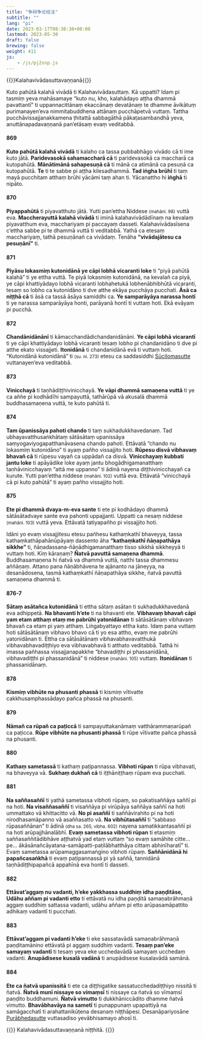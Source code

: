```yaml
---
title: "争辩争论经注"
subtitle: ""
lang: "pi"
date: 2023-03-17T08:38:38+08:00
lastmod: 2023-05-30
draft: false
brewing: false
weight: 411
js:
    - /js/pj2snp.js
---
```


{{<subtitle>}}Kalahavivādasuttavaṇṇanā{{</subtitle>}}

Kuto pahūtā kalahā vivādā ti Kalahavivādasuttaṃ. Kā uppatti? Idam pi tasmiṃ yeva mahāsamaye “kuto nu, kho, kalahādayo aṭṭha dhammā pavattantī” ti uppannacittānaṃ ekaccānaṃ devatānaṃ te dhamme āvikātuṃ purimanayen’eva nimmitabuddhena attānaṃ pucchāpetvā vuttaṃ. Tattha pucchāvissajjanakkamena ṭhitattā sabbagāthā pākaṭasambandhā yeva, anuttānapadavaṇṇanā pan’etāsaṃ evaṃ veditabbā.

#### 869

**Kuto pahūtā kalahā vivādā** ti kalaho ca tassa pubbabhāgo vivādo cā ti ime kuto jātā. **Paridevasokā sahamaccharā cā** ti paridevasokā ca maccharā ca kutopahūtā. **Mānātimānā sahapesuṇā cā** ti mānā ca atimānā ca pesuṇā ca kutopahūtā. **Te** ti te sabbe pi aṭṭha kilesadhammā. **Tad iṅgha brūhī** ti taṃ mayā pucchitam atthaṃ brūhi yācāmi taṃ ahan ti. Yācanattho hi **iṅghā** ti nipāto.

#### 870

**Piyappahūtā** ti piyavatthuto jātā. Yutti pan’ettha Niddese <small>(mahāni. 98)</small> vuttā eva. **Maccherayuttā kalahā vivādā** ti iminā kalahavivādādīnaṃ na kevalaṃ piyavatthum eva, macchariyam pi paccayaṃ dasseti. Kalahavivādasīsena c’ettha sabbe pi te dhammā vuttā ti veditabbā. Yathā ca etesaṃ macchariyaṃ, tathā pesuṇānañ ca vivādaṃ. Tenāha **“vivādajātesu ca pesuṇānī”** ti.

#### 871

**Piyāsu lokasmiṃ kutonidānā ye cāpi lobhā vicaranti loke** ti “piyā pahūtā kalahā” ti ye ettha vuttā. Te piyā lokasmiṃ kutonidānā, na kevalañ ca piyā, ye cāpi khattiyādayo lobhā vicaranti lobhahetukā lobhenābhibhūtā vicaranti, tesaṃ so lobho ca kutonidāno ti dve atthe ekāya pucchāya pucchati. **Āsā ca niṭṭhā cā** ti āsā ca tassā āsāya samiddhi ca. **Ye samparāyāya narassa hontī** ti ye narassa samparāyāya honti, parāyanā hontī ti vuttaṃ hoti. Ekā evāyam pi pucchā.

#### 872

**Chandānidānānī** ti kāmacchandādichandanidānāni. **Ye cāpi lobhā vicarantī** ti ye cāpi khattiyādayo lobhā vicaranti tesaṃ lobho pi chandanidāno ti dve pi atthe ekato vissajjeti. **Itonidānā** ti chandanidānā evā ti vuttaṃ hoti. “Kutonidānā kutonidānā” ti <small>(su. ni. 273)</small> etesu ca saddasiddhi [Sūcilomasutte](../205/) vuttanayen’eva veditabbā.

#### 873

**Vinicchayā** ti taṇhādiṭṭhivinicchayā. **Ye vāpi dhammā samaṇena vuttā** ti ye ca aññe pi kodhādīhi sampayuttā, tathārūpā vā akusalā dhammā buddhasamaṇena vuttā, te kuto pahūtā ti.

#### 874

**Tam ūpanissāya pahoti chando** ti taṃ sukhadukkhavedanaṃ. Tad ubhayavatthusaṅkhātaṃ sātāsātaṃ upanissāya saṃyogaviyogapatthanāvasena chando pahoti. Ettāvatā “chando nu lokasmiṃ kutonidāno” ti ayaṃ pañho vissajjito hoti. **Rūpesu disvā vibhavaṃ bhavañ cā** ti rūpesu vayañ ca uppādañ ca disvā. **Vinicchayaṃ kubbati jantu loke** ti apāyādike loke ayaṃ jantu bhogādhigamanatthaṃ taṇhāvinicchayaṃ “attā me uppanno” ti ādinā nayena diṭṭhivinicchayañ ca kurute. Yutti pan’ettha niddese <small>(mahāni. 102)</small> vuttā eva. Ettāvatā “vinicchayā cā pi kuto pahūtā” ti ayaṃ pañho vissajjito hoti.

#### 875

**Ete pi dhammā dvaya-m-eva sante** ti ete pi kodhādayo dhammā sātāsātadvaye sante eva pahonti uppajjanti. Uppatti ca nesaṃ niddese <small>(mahāni. 103)</small> vuttā yeva. Ettāvatā tatiyapañho pi vissajjito hoti.

Idāni yo evaṃ vissajjitesu etesu pañhesu kathaṃkathī bhaveyya, tassa kathaṃkathāpahānūpāyaṃ dassento āha **“kathaṃkathī ñāṇapathāya sikkhe”** ti, ñāṇadassana-ñāṇādhigamanatthaṃ tisso sikkhā sikkheyyā ti vuttaṃ hoti. Kiṃ kāraṇaṃ? **Ñatvā pavuttā samaṇena dhammā**. Buddhasamaṇena hi ñatvā va dhammā vuttā, natthi tassa dhammesu aññāṇaṃ. Attano pana ñāṇābhāvena te ajānanto na jāneyya, na desanādosena, tasmā kathaṃkathī ñāṇapathāya sikkhe, ñatvā pavuttā samaṇena dhammā ti.

#### 876-7

**Sātaṃ asātañca kutonidānā** ti ettha sātaṃ asātan ti sukhadukkhavedanā eva adhippetā. **Na bhavanti h’ete** ti na bhavanti ete. **Vibhavaṃ bhavañ cāpi yam etam atthaṃ etaṃ me pabrūhi yatonidānan** ti sātāsātānaṃ vibhavaṃ bhavañ ca etam pi yaṃ atthaṃ. Liṅgabyattayo ettha kato. Idaṃ pana vuttaṃ hoti sātāsātānaṃ vibhavo bhavo cā ti yo esa attho, evaṃ me pabrūhi yatonidānan ti. Ettha ca sātāsātānaṃ vibhavabhavavatthukā vibhavabhavadiṭṭhiyo eva vibhavabhavā ti atthato veditabbā. Tathā hi imassa pañhassa vissajjanapakkhe “bhavadiṭṭhi pi phassanidānā, vibhavadiṭṭhi pi phassanidānā” ti niddese <small>(mahāni. 105)</small> vuttaṃ. **Itonidānan** ti phassanidānaṃ.

#### 878

**Kismiṃ vibhūte na phusanti phassā** ti kismiṃ vītivatte cakkhusamphassādayo pañca phassā na phusanti.

#### 879

**Nāmañ ca rūpañ ca paṭiccā** ti sampayuttakanāmaṃ vatthārammaṇarūpañ ca paṭicca. **Rūpe vibhūte na phusanti phassā** ti rūpe vītivatte pañca phassā na phusanti.

#### 880

**Kathaṃ sametassā** ti kathaṃ paṭipannassa. **Vibhoti rūpan** ti rūpa vibhavati, na bhaveyya vā. **Sukhaṃ dukhañ cā** ti iṭṭhāniṭṭhaṃ rūpam eva pucchati.

#### 881

**Na saññasaññī** ti yathā sametassa vibhoti rūpaṃ, so pakatisaññāya saññī pi na hoti. **Na visaññasaññī** ti visaññāya pi virūpāya saññāya saññī na hoti ummattako vā khittacitto vā. **No pi asaññī** ti saññāvirahito pi na hoti nirodhasamāpanno vā asaññasatto vā. **Na vibhūtasaññī** ti “sabbaso rūpasaññānan” ti ādinā <small>(dha sa. 265, vibha. 602)</small> nayena samatikkantasaññī pi na hoti arūpajjhānalābhī. **Evaṃ sametassa vibhoti rūpan** ti etasmiṃ saññasaññitādibhāve aṭṭhatvā yad etaṃ vuttaṃ “so evaṃ samāhite citte…pe… ākāsānañcāyatana-samāpatti-paṭilābhatthāya cittaṃ abhinīharatī” ti. Evaṃ sametassa arūpamaggasamaṅgino vibhoti rūpaṃ. **Saññānidānā hi papañcasaṅkhā** ti evaṃ paṭipannassā pi yā saññā, tannidānā taṇhādiṭṭhipapañcā appahīnā eva hontī ti dasseti.

#### 882

**Ettāvat’aggaṃ nu vadanti, h’eke yakkhassa suddhiṃ idha paṇḍitāse, Udāhu aññam pi vadanti etto** ti ettāvatā nu idha paṇḍitā samaṇabrāhmaṇā aggaṃ suddhiṃ sattassa vadanti, udāhu aññam pi etto arūpasamāpattito adhikaṃ vadantī ti pucchati.

#### 883

**Ettāvat’aggam pi vadanti h’eke** ti eke sassatavādā samaṇabrāhmaṇā paṇḍitamānino ettāvatā pi aggaṃ suddhiṃ vadanti. **Tesaṃ pan’eke samayaṃ vadantī** ti tesaṃ yeva eke ucchedavādā samayaṃ ucchedaṃ vadanti. **Anupādisese kusalā vadānā** ti anupādisese kusalavādā samānā.

#### 884

**Ete ca ñatvā upanissitā** ti ete ca diṭṭhigatike sassatucchedadiṭṭhiyo nissitā ti ñatvā. **Ñatvā munī nissaye so vimaṃsī** ti nissaye ca ñatvā so vīmaṃsī paṇḍito buddhamuni. **Ñatvā vimutto** ti dukkhāniccādito dhamme ñatvā vimutto. **Bhavābhavāya na sametī** ti punappunaṃ upapattiyā na samāgacchatī ti arahattanikūṭena desanaṃ niṭṭhāpesi. Desanāpariyosāne [Purābhedasutte](../410/) vuttasadiso yevābhisamayo ahosī ti.

{{<eof>}}
    Kalahavivādasuttavaṇṇanā niṭṭhitā.
{{</eof>}}